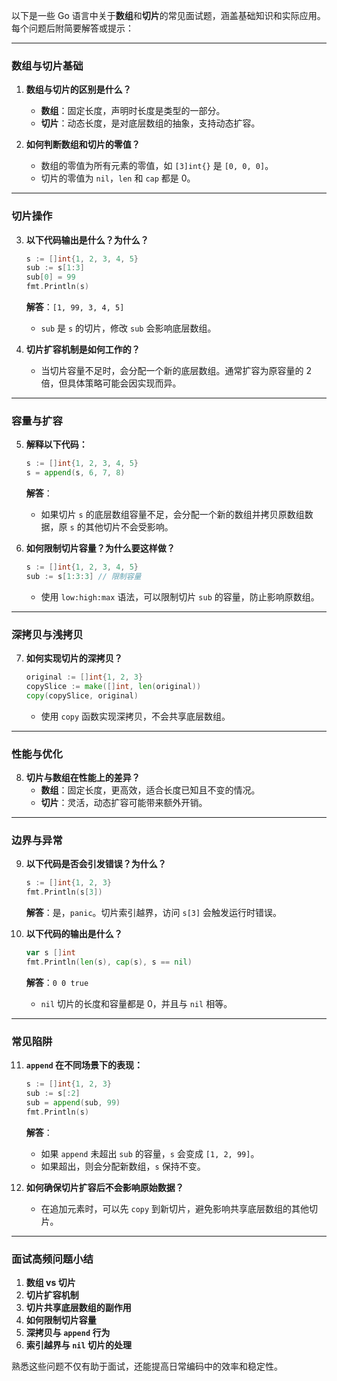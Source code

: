 以下是一些 Go 语言中关于**数组**和**切片**的常见面试题，涵盖基础知识和实际应用。每个问题后附简要解答或提示：

---

### **数组与切片基础**

1. **数组与切片的区别是什么？**
   - **数组**：固定长度，声明时长度是类型的一部分。
   - **切片**：动态长度，是对底层数组的抽象，支持动态扩容。

2. **如何判断数组和切片的零值？**
   - 数组的零值为所有元素的零值，如 `[3]int{}` 是 `[0, 0, 0]`。
   - 切片的零值为 `nil`，`len` 和 `cap` 都是 0。

---

### **切片操作**

3. **以下代码输出是什么？为什么？**
   ```go
   s := []int{1, 2, 3, 4, 5}
   sub := s[1:3]
   sub[0] = 99
   fmt.Println(s)
   ```
   **解答**：`[1, 99, 3, 4, 5]`
   - `sub` 是 `s` 的切片，修改 `sub` 会影响底层数组。

4. **切片扩容机制是如何工作的？**
   - 当切片容量不足时，会分配一个新的底层数组。通常扩容为原容量的 2 倍，但具体策略可能会因实现而异。

---

### **容量与扩容**

5. **解释以下代码：**
   ```go
   s := []int{1, 2, 3, 4, 5}
   s = append(s, 6, 7, 8)
   ```
   **解答**：
   - 如果切片 `s` 的底层数组容量不足，会分配一个新的数组并拷贝原数组数据，原 `s` 的其他切片不会受影响。

6. **如何限制切片容量？为什么要这样做？**
   ```go
   s := []int{1, 2, 3, 4, 5}
   sub := s[1:3:3] // 限制容量
   ```
   - 使用 `low:high:max` 语法，可以限制切片 `sub` 的容量，防止影响原数组。

---

### **深拷贝与浅拷贝**

7. **如何实现切片的深拷贝？**
   ```go
   original := []int{1, 2, 3}
   copySlice := make([]int, len(original))
   copy(copySlice, original)
   ```
   - 使用 `copy` 函数实现深拷贝，不会共享底层数组。

---

### **性能与优化**

8. **切片与数组在性能上的差异？**
   - **数组**：固定长度，更高效，适合长度已知且不变的情况。
   - **切片**：灵活，动态扩容可能带来额外开销。

---

### **边界与异常**

9. **以下代码是否会引发错误？为什么？**
   ```go
   s := []int{1, 2, 3}
   fmt.Println(s[3])
   ```
   **解答**：是，`panic`。切片索引越界，访问 `s[3]` 会触发运行时错误。

10. **以下代码的输出是什么？**
    ```go
    var s []int
    fmt.Println(len(s), cap(s), s == nil)
    ```
    **解答**：`0 0 true`
    - `nil` 切片的长度和容量都是 0，并且与 `nil` 相等。

---

### **常见陷阱**

11. **`append` 在不同场景下的表现：**
    ```go
    s := []int{1, 2, 3}
    sub := s[:2]
    sub = append(sub, 99)
    fmt.Println(s)
    ```
    **解答**：
    - 如果 `append` 未超出 `sub` 的容量，`s` 会变成 `[1, 2, 99]`。
    - 如果超出，则会分配新数组，`s` 保持不变。

12. **如何确保切片扩容后不会影响原始数据？**
    - 在追加元素时，可以先 `copy` 到新切片，避免影响共享底层数组的其他切片。

---

### **面试高频问题小结**

1. **数组 vs 切片**
2. **切片扩容机制**
3. **切片共享底层数组的副作用**
4. **如何限制切片容量**
5. **深拷贝与 `append` 行为**
6. **索引越界与 `nil` 切片的处理**

熟悉这些问题不仅有助于面试，还能提高日常编码中的效率和稳定性。